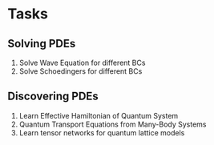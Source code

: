 
# Tasks

## Solving PDEs
1. Solve Wave Equation for different BCs
2. Solve Schoedingers for different BCs


## Discovering PDEs
1. Learn Effective Hamiltonian of Quantum System
2. Quantum Transport Equations from Many-Body Systems
3. Learn tensor networks for quantum lattice models